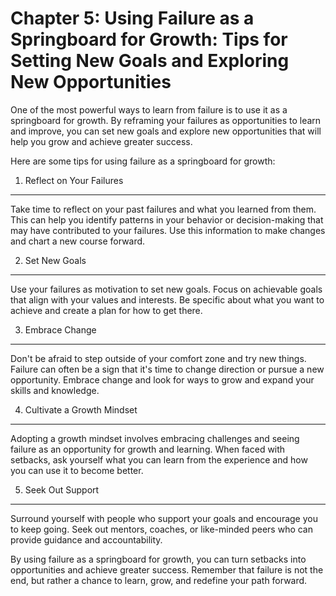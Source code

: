 Chapter 5: Using Failure as a Springboard for Growth: Tips for Setting New Goals and Exploring New Opportunities
================================================================================================================

One of the most powerful ways to learn from failure is to use it as a springboard for growth. By reframing your failures as opportunities to learn and improve, you can set new goals and explore new opportunities that will help you grow and achieve greater success.

Here are some tips for using failure as a springboard for growth:

1. Reflect on Your Failures
---------------------------

Take time to reflect on your past failures and what you learned from them. This can help you identify patterns in your behavior or decision-making that may have contributed to your failures. Use this information to make changes and chart a new course forward.

2. Set New Goals
----------------

Use your failures as motivation to set new goals. Focus on achievable goals that align with your values and interests. Be specific about what you want to achieve and create a plan for how to get there.

3. Embrace Change
-----------------

Don't be afraid to step outside of your comfort zone and try new things. Failure can often be a sign that it's time to change direction or pursue a new opportunity. Embrace change and look for ways to grow and expand your skills and knowledge.

4. Cultivate a Growth Mindset
-----------------------------

Adopting a growth mindset involves embracing challenges and seeing failure as an opportunity for growth and learning. When faced with setbacks, ask yourself what you can learn from the experience and how you can use it to become better.

5. Seek Out Support
-------------------

Surround yourself with people who support your goals and encourage you to keep going. Seek out mentors, coaches, or like-minded peers who can provide guidance and accountability.

By using failure as a springboard for growth, you can turn setbacks into opportunities and achieve greater success. Remember that failure is not the end, but rather a chance to learn, grow, and redefine your path forward.
